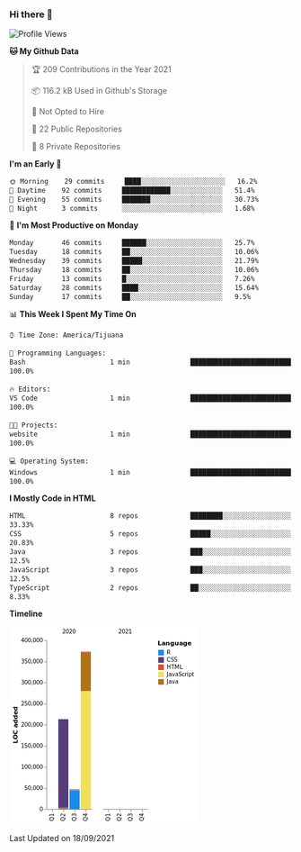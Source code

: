 ### Hi there 👋

<!--START_SECTION:waka-->
![Profile Views](http://img.shields.io/badge/Profile%20Views-0-blue)

**🐱 My Github Data** 

> 🏆 209 Contributions in the Year 2021
 > 
> 📦 116.2 kB Used in Github's Storage 
 > 
> 🚫 Not Opted to Hire
 > 
> 📜 22 Public Repositories 
 > 
> 🔑 8 Private Repositories  
 > 
**I'm an Early 🐤** 

```text
🌞 Morning    29 commits     ████░░░░░░░░░░░░░░░░░░░░░   16.2% 
🌆 Daytime    92 commits     ████████████░░░░░░░░░░░░░   51.4% 
🌃 Evening    55 commits     ███████░░░░░░░░░░░░░░░░░░   30.73% 
🌙 Night      3 commits      ░░░░░░░░░░░░░░░░░░░░░░░░░   1.68%

```
📅 **I'm Most Productive on Monday** 

```text
Monday       46 commits     ██████░░░░░░░░░░░░░░░░░░░   25.7% 
Tuesday      18 commits     ██░░░░░░░░░░░░░░░░░░░░░░░   10.06% 
Wednesday    39 commits     █████░░░░░░░░░░░░░░░░░░░░   21.79% 
Thursday     18 commits     ██░░░░░░░░░░░░░░░░░░░░░░░   10.06% 
Friday       13 commits     █░░░░░░░░░░░░░░░░░░░░░░░░   7.26% 
Saturday     28 commits     ████░░░░░░░░░░░░░░░░░░░░░   15.64% 
Sunday       17 commits     ██░░░░░░░░░░░░░░░░░░░░░░░   9.5%

```


📊 **This Week I Spent My Time On** 

```text
⌚︎ Time Zone: America/Tijuana

💬 Programming Languages: 
Bash                     1 min               █████████████████████████   100.0%

🔥 Editors: 
VS Code                  1 min               █████████████████████████   100.0%

🐱‍💻 Projects: 
website                  1 min               █████████████████████████   100.0%

💻 Operating System: 
Windows                  1 min               █████████████████████████   100.0%

```

**I Mostly Code in HTML** 

```text
HTML                     8 repos             ████████░░░░░░░░░░░░░░░░░   33.33% 
CSS                      5 repos             █████░░░░░░░░░░░░░░░░░░░░   20.83% 
Java                     3 repos             ███░░░░░░░░░░░░░░░░░░░░░░   12.5% 
JavaScript               3 repos             ███░░░░░░░░░░░░░░░░░░░░░░   12.5% 
TypeScript               2 repos             ██░░░░░░░░░░░░░░░░░░░░░░░   8.33%

```


**Timeline**

![Chart not found](https://raw.githubusercontent.com/Aarushi-Pandey/Aarushi-Pandey/main/charts/bar_graph.png) 


 Last Updated on 18/09/2021
<!--END_SECTION:waka-->
